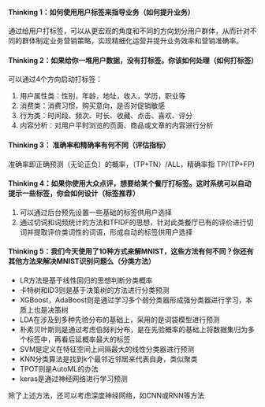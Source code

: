 #### Thinking 1：如何使用用户标签来指导业务（如何提升业务）

通过给用户打标签，可以从更宏观的角度和不同的方向划分用户群体，从而针对不同的群体制定业务营销策略，实现精细化运营并提升业务效率和营销准确率。





#### Thinking 2：如果给你一堆用户数据，没有打标签。你该如何处理（如何打标签）

可以通过4个方向启动打标签：

1. 用户属性类：性别，年龄，地址，收入，学历，职业等
2. 消费类：消费习惯，购买意向，是否对促销敏感
3. 行为类：时间段、频次、时长、收藏、点击、喜欢、评分
4. 内容分析：对用户平时浏览的页面、商品或文章的内容进行分析



#### Thinking 3： 准确率和精确率有何不同（评估指标）

准确率即正确预测（无论正负）的概率，（TP+TN）/ALL，精确率指 TP/(TP+FP)



#### Thinking 4：如果你使用大众点评，想要给某个餐厅打标签。这时系统可以自动提示一些标签，你会如何设计（标签推荐）

1. 可以通过后台预先设置一些基础的标签供用户选择
2. 通过切词和词频统计的方法和TFIDF的思想，针对此类餐厅已有的评价进行切词并提取评价类词性的词语，形成自动的标签供用户选择



#### Thinking 5：我们今天使用了10种方式来解MNIST，这些方法有何不同？你还有其他方法来解决MNIST识别问题么（分类方法）

- LR方法是基于线性回归的思想判断分类概率  
- 卡特树和ID3则是基于决策树的方法进行分类预测  
- XGBoost，AdaBoost则是通过学习多个弱分类器形成强分类器进行学习，本质上也是决策树  
- LDA在涉及到多种先验分布的基础上，采用的是词袋模型进行预测
- 朴素贝叶斯则是通过考虑伯努利分布，是在先验概率的基础上将数据集归为多个标签中，再看后延概率最大的标签    
- SVM是定义在特征空间上间隔最大的线性分类器进行预测
- KNN分类算法是找到k个最邻近邻居来代表自身，类似聚类
- TPOT则是AutoML的办法
- keras是通过神经网络进行学习预测

除了上述方法，还可以考虑深度神经网络，如CNN或RNN等方法

